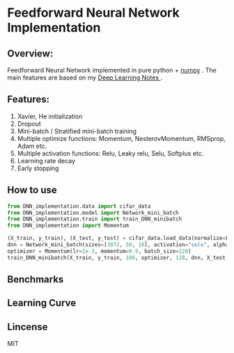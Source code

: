 # Feedforward Neural Network Implementation

## Overview:

Feedforward Neural Network implemented in pure python + [numpy](http://www.numpy.org/) . The main features are based on my [Deep Learning Notes ](https://github.com/massquantity/Deep_Learning_NOTES).



## Features: 

1. Xavier, He initialization
2. Dropout
3. Mini-batch / Stratified mini-batch training
4. Multiple optimize functions: Momentum, NesterovMomentum, RMSprop, Adam etc.
6. Multiple activation functions: Relu, Leaky relu, Selu, Softplus etc.
7. Learning rate decay
8. Early stopping



## How to use
```python
from DNN_implementation.data import cifar_data
from DNN_implementation.model import Network_mini_batch
from DNN_implementation.train import train_DNN_minibatch
from DNN_implementation import Momentum

(X_train, y_train), (X_test, y_test) = cifar_data.load_data(normalize=False, standard=True)
dnn = Network_mini_batch(sizes=[3072, 50, 10], activation="selu", alpha=0.01, dropout_rate=0.5)
optimizer = Momentum(lr=1e-3, momentum=0.9, batch_size=128)
train_DNN_minibatch(X_train, y_train, 100, optimizer, 128, dnn, X_test, y_test)
```


## Benchmarks



## Learning Curve



## Lincense
MIT